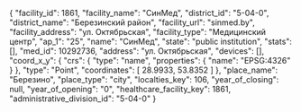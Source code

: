 {
    "facility_id": 1861,
    "facility_name": "СинМед",
    "district_id": "5-04-0",
    "district_name": "Березинский район",
    "facility_url": "sinmed.by",
    "facility_address": "ул. Октябрьская",
    "facility_type": "Медицинский центр",
    "ap_1": "25",
    "name": "СинМед",
    "state": "public institution",
    "stats": [],
    "med_id": 10292736,
    "address": "ул. Октябрьская",
    "devices": [],
    "coord_x_y": {
        "crs": {
            "type": "name",
            "properties": {
                "name": "EPSG:4326"
            }
        },
        "type": "Point",
        "coordinates": [
            28.9933,
            53.8352
        ]
    },
    "place_name": "Березино",
    "place_type": "city",
    "localties_key": 106,
    "year_of_closing": null,
    "year_of_opening": "0",
    "healthcare_facility_key": 1861,
    "administrative_division_id": "5-04-0"
}